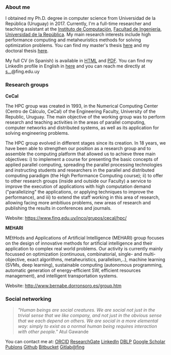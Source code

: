 ### About me

I obtained my Ph.D. degree in computer science from Universidad de la República (Uruguay) in 2017. Currently, I'm a full-time researcher and teaching assistant at the [Instituto de Computación](https://www.fing.edu.uy/inco/), [Facultad de Ingeniería](https://www.fing.edu.uy/), [Universidad de la República](http://www.universidad.edu.uy/). My main research interests include high performance computing and metaheuristics methods for solving optimization problems. You can find my master's thesis [here](https://www.fing.edu.uy/~siturria/msc/) and my doctoral thesis [here](https://www.fing.edu.uy/~siturria/phd/).

My full CV (in Spanish) is available in [HTML](https://buscadores.anii.org.uy/buscador_cvuy/exportador/ExportarHtml?hash=5c1018b1b41e4e137913acb79ee016d1) and [PDF](https://buscadores.anii.org.uy/buscador_cvuy/exportador/ExportarPdf?hash=5c1018b1b41e4e137913acb79ee016d1). You can find my LinkedIn profile in English in [here](https://www.linkedin.com/in/santiagoiturriaga) and you can reach me directly at <a href="http://www.google.com/recaptcha/mailhide/d?k=01WKzMCYrn90x_V0OG7XxGNQ==&amp;c=U3yasrIJ3Wh98cEuON-nw-VEJbH8aVw40TM1T7lF9j0=" onclick="window.open('http://www.google.com/recaptcha/mailhide/d?k\x3d01WKzMCYrn90x_V0OG7XxGNQ\x3d\x3d\x26c\x3dU3yasrIJ3Wh98cEuON-nw-VEJbH8aVw40TM1T7lF9j0\x3d', '', 'toolbar=0,scrollbars=0,location=0,statusbar=0,menubar=0,resizable=0,width=500,height=300'); return false;" title="Reveal this e-mail address">s...</a>@fing.edu.uy

### Research groups

**CeCal**

The HPC group was created in 1993, in the Numerical Computing Center (Centro de Cálculo, CeCal) of the Engineering Faculty, University of the Republic, Uruguay. The main objective of the working group was to perform research and teaching activities in the areas of parallel computing, computer networks and distributed systems, as well as its application for solving engineering problems.

The HPC group evolved in different stages since its creation. In 18 years, we have been able to strengthen our position as a research group and to assemble the computing platform that allowed us to achieve three main objectives: i) to implement a course for presenting the basic concepts of applied parallel computing, spreading the parallel processing technologies and instructing students and researchers in the parallel and distributed computing paradigm (the High Performance Computing course); ii) to offer to other research groups (inside and outside our Faculty) a service to improve the execution of applications with high computation demand ("parallelizing" the applications, or applying techniques to improve the performance), and iii) to extend the staff working in this area of research, allowing facing more ambitiuos problems, new areas of research and publishing the results in conferences and journals. 

Website: https://www.fing.edu.uy/inco/grupos/cecal/hpc/

**MEHARI**

MEtHods and Applications of Artificial Intelligence (MEHARI) group focuses on the design of innovative methods for artificial intelligence and their application to complex real world problems. Our activity is currently mainly focussed on optimization (continuous, combinatorial, single- and multi-objective, exact algorithms, metaheuristics, parallelism,..), machine learning (SVMs, deep learning), sustainable computing (autonomous programming, automatic generation of energy-efficient SW, efficient resources management), and intelligent transportation systems.

Website: http://www.bernabe.dorronsoro.es/group.htm

### Social networking

> *"Human beings are social creatures. We are social not just in the trivial sense that we like company, and not just in the obvious sense that we each depend on others. We are social in a more elemental way: simply to exist as a normal human being requires interaction with other people."* Atul Gawande

You can contact me at:
[ORCID](https://orcid.org/0000-0002-0212-7916) 
[ResearchGate](https://www.researchgate.net/profile/Santiago_Iturriaga) 
[LinkedIn](https://www.linkedin.com/in/santiagoiturriaga)
[DBLP](http://dblp.org/pers/hd/i/Iturriaga:Santiago) 
[Google Scholar](https://scholar.google.com/citations?user=28TwpCUAAAAJ) 
[Publons](https://publons.com/a/1336031) 
[Github](https://github.com/santiago-iturriaga) 
[Bitbucket](https://bitbucket.org/santiag0) 
[Gitlab@fing](https://gitlab.fing.edu.uy/siturria) 
